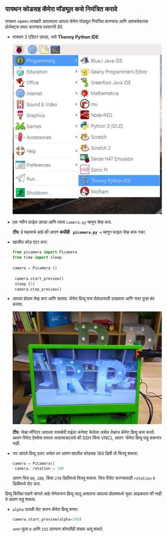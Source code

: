 ## पायथन कोडसह कॅमेरा मॉड्यूल कसे नियंत्रित करावे

पायथन `पाईकॅमेरा` लायब्ररी आपल्याला आपला कॅमेरा मॉड्यूल नियंत्रित करण्यास आणि आश्चर्यकारक प्रोजेक्ट्स तयार करण्यास परवानगी देते.

- पायथन 3 एडिटर उघडा, जसे **Thonny Python IDE**:

    ![ओपन Thonny](images/thonny-app-menu.png)

- एक नवीन फाईल उघडा आणि त्यास `camera.py` म्हणून सेव्ह करा.

    **टीप:** हे महत्वाचे आहे की आपण **कधीही ` picamera.py <`** म्हणून फाइल सेव्ह करू नका.

- खालील कोड एंटर करा:

    ```python
    from picamera import Picamera
    from time import sleep

    camera = Picamera ()

     camera.start_preview()
     sleep (5)
     camera.stop_preview()
    ```

- आपला प्रोग्राम सेव्ह करा आणि चालवा. कॅमेरा प्रिव्यू पाच सेकंदासाठी दाखवावा आणि नंतर पुन्हा बंद करावा.

    ![चित्र प्रिव्यू](images/preview.jpg)

    **टीप:** जेव्हा मॉनिटर आपल्या रास्पबेरी पाईला कनेक्ट केलेला असेल तेव्हाच कॅमेरा प्रिव्यू काम करते. आपण रिमोट ऍक्सेस वापरत असल्यास(जसे की SSH किंवा VNC), आपण 'कॅमेरा प्रिव्यू पाहू शकणार नाही.

- जर आपले प्रिव्यू उलट असेल तर आपण खालील कोडसह 180 डिग्री तो फिरवू शकता:

    ```python
    camera = PiCamera()
     camera. rotation = 180
    ```

    आपण चित्र `90`, `180`, किंवा `270` डिग्रीमध्ये फिरवू शकता. चित्र रीसेट करण्यासाठी `rotation` `0` डिग्रीमध्ये सेट करा.

प्रिव्यू किंचित पाहणे चांगले आहे जेणेकरून प्रिव्यू चालू असताना आपल्या प्रोग्राममध्ये चुका आढळतात की नाही ते आपण पाहू शकता.

- `alpha` पातळी सेट करुन कॅमेरा प्रिव्यू बनवा:

    ```python
    camera.start_preview(alpha=200)
    ```

    `अल्फा` मूल्य `0` आणि `255` दरम्यान कोणतीही संख्या असू शकते.